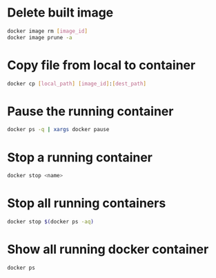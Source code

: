 # Delete built image

```bash
docker image rm [image_id]
docker image prune -a
```

# Copy file from local to container

```bash
docker cp [local_path] [image_id]:[dest_path]
```

# Pause the running container

```bash
docker ps -q | xargs docker pause
```

# Stop a running container

```bash
docker stop <name>
```

# Stop all running containers

```bash
docker stop $(docker ps -aq)
```

# Show all running docker container

```bash
docker ps
```
